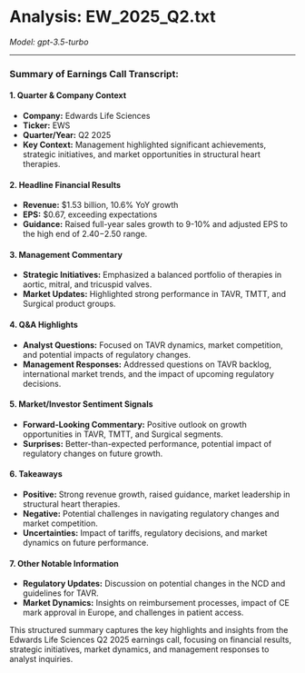 # Analysis: EW_2025_Q2.txt

*Model: gpt-3.5-turbo*

---

### Summary of Earnings Call Transcript:

#### 1. **Quarter & Company Context**
- **Company:** Edwards Life Sciences
- **Ticker:** EWS
- **Quarter/Year:** Q2 2025
- **Key Context:** Management highlighted significant achievements, strategic initiatives, and market opportunities in structural heart therapies.

#### 2. **Headline Financial Results**
- **Revenue:** $1.53 billion, 10.6% YoY growth
- **EPS:** $0.67, exceeding expectations
- **Guidance:** Raised full-year sales growth to 9-10% and adjusted EPS to the high end of $2.40-$2.50 range.

#### 3. **Management Commentary**
- **Strategic Initiatives:** Emphasized a balanced portfolio of therapies in aortic, mitral, and tricuspid valves.
- **Market Updates:** Highlighted strong performance in TAVR, TMTT, and Surgical product groups.

#### 4. **Q&A Highlights**
- **Analyst Questions:** Focused on TAVR dynamics, market competition, and potential impacts of regulatory changes.
- **Management Responses:** Addressed questions on TAVR backlog, international market trends, and the impact of upcoming regulatory decisions.

#### 5. **Market/Investor Sentiment Signals**
- **Forward-Looking Commentary:** Positive outlook on growth opportunities in TAVR, TMTT, and Surgical segments.
- **Surprises:** Better-than-expected performance, potential impact of regulatory changes on future growth.

#### 6. **Takeaways**
- **Positive:** Strong revenue growth, raised guidance, market leadership in structural heart therapies.
- **Negative:** Potential challenges in navigating regulatory changes and market competition.
- **Uncertainties:** Impact of tariffs, regulatory decisions, and market dynamics on future performance.

#### 7. **Other Notable Information**
- **Regulatory Updates:** Discussion on potential changes in the NCD and guidelines for TAVR.
- **Market Dynamics:** Insights on reimbursement processes, impact of CE mark approval in Europe, and challenges in patient access.

This structured summary captures the key highlights and insights from the Edwards Life Sciences Q2 2025 earnings call, focusing on financial results, strategic initiatives, market dynamics, and management responses to analyst inquiries.